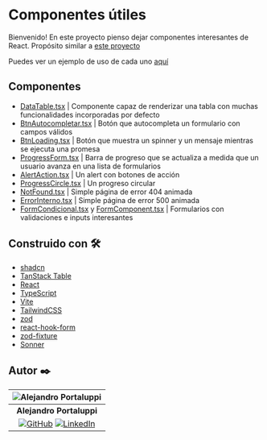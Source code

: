 # Componentes útiles

Bienvenido! En este proyecto pienso dejar componentes interesantes de React. Propósito similar a [este proyecto](https://github.com/Ale6100/codigos-utiles-ap.git)

Puedes ver un ejemplo de uso de cada uno [aquí](https://miscomponentes.netlify.app/)

## Componentes

* [DataTable.tsx](/src/components/tabla/DataTable.tsx) | Componente capaz de renderizar una tabla con muchas funcionalidades incorporadas por defecto
* [BtnAutocompletar.tsx](/src/components/BtnAutoCompletar/BtnAutocompletar.tsx) | Botón que autocompleta un formulario con campos válidos
* [BtnLoading.tsx](/src/components/BtnLoading/BtnLoading.tsx) | Botón que muestra un spinner y un mensaje mientras se ejecuta una promesa
* [ProgressForm.tsx](/src/components/ProgressForm/ProgressForm.tsx) | Barra de progreso que se actualiza a medida que un usuario avanza en una lista de formularios
* [AlertAction.tsx](/src/components/Alert/AlertAction.tsx) | Un alert con botones de acción
* [ProgressCircle.tsx](/src/components/ProgressCircle/ProgressCircle.tsx) | Un progreso circular
* [NotFound.tsx](/src/components/BtnLoading/BtnLoading.tsx) | Simple página de error 404 animada
* [ErrorInterno.tsx](/src/components/ErrorInterno/ErrorInterno.tsx) | Simple página de error 500 animada
* [FormCondicional.tsx](/src/components/Formulario/FormCondicional.tsx) y [FormComponent.tsx](/src/components/Formulario/FormComponent.tsx) | Formularios con validaciones e inputs interesantes

## Construido con 🛠️

* [shadcn](https://ui.shadcn.com/)
* [TanStack Table](https://tanstack.com/table/latest/docs/introduction)
* [React](https://es.react.dev/)
* [TypeScript](https://www.typescriptlang.org/)
* [Vite](https://vite.dev/)
* [TailwindCSS](https://tailwindcss.com/)
* [zod](https://zod.dev/)
* [react-hook-form](https://react-hook-form.com/)
* [zod-fixture](https://github.com/timdeschryver/zod-fixture)
* [Sonner](https://sonner.emilkowal.ski/getting-started)

## Autor ✒️

| ![Alejandro Portaluppi](https://avatars.githubusercontent.com/u/107259761?size=50)
|:-:
| **Alejandro Portaluppi**
|[![GitHub](https://img.shields.io/badge/github-%23121011.svg?&style=for-the-badge&logo=github&logoColor=white)](https://github.com/Ale6100) [![LinkedIn](https://img.shields.io/badge/linkedin%20-%230077B5.svg?&style=for-the-badge&logo=linkedin&logoColor=white)](https://www.linkedin.com/in/alejandro-portaluppi)
